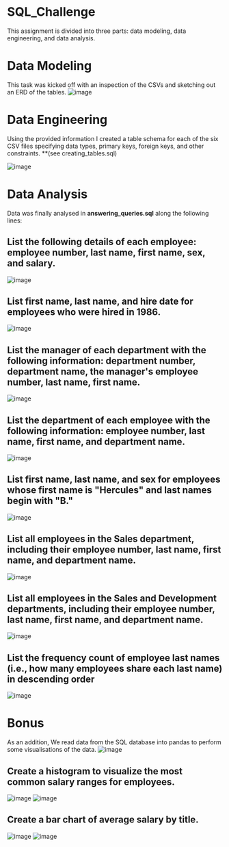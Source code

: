 # SQL_Challenge

This assignment is divided into three parts: data modeling, data engineering, and data analysis.

# Data Modeling
This task was kicked off with an inspection of the CSVs and sketching out an ERD of the tables. 
![image](https://user-images.githubusercontent.com/99673859/167299641-9c3acb5e-d47b-4e9b-a7f2-36942e8de3eb.png)



# Data Engineering
Using the provided information I created a table schema for each of the six CSV files specifying data types, primary keys, foreign keys, and other constraints.
**(see creating_tables.sql)

![image](https://user-images.githubusercontent.com/99673859/189304919-8887321b-002b-46e3-8e47-14e46fc9d3c0.png)


# Data Analysis
Data was finally analysed in **answering_queries.sql** along the following lines:

## List the following details of each employee: employee number, last name, first name, sex, and salary.
![image](https://user-images.githubusercontent.com/99673859/189329550-c1db5492-99d4-4a57-ada6-b3777f79371c.png)



## List first name, last name, and hire date for employees who were hired in 1986.
![image](https://user-images.githubusercontent.com/99673859/189329871-77b023a1-dd4f-486d-8b6b-9ef9349cd617.png)



## List the manager of each department with the following information: department number, department name, the manager's employee number, last name, first name.
![image](https://user-images.githubusercontent.com/99673859/189330177-a4d5bd4b-9ac7-441e-aeaa-0a0574728416.png)



## List the department of each employee with the following information: employee number, last name, first name, and department name.
![image](https://user-images.githubusercontent.com/99673859/189330484-6dde3553-08d6-4d92-b6a3-03518ac76057.png)



## List first name, last name, and sex for employees whose first name is "Hercules" and last names begin with "B."
![image](https://user-images.githubusercontent.com/99673859/189330697-de7c43cb-a965-4c2c-bc01-9c367f435f67.png)



## List all employees in the Sales department, including their employee number, last name, first name, and department name.
![image](https://user-images.githubusercontent.com/99673859/189331177-a768246f-4c71-49e8-aeb7-5daf06b72276.png)



## List all employees in the Sales and Development departments, including their employee number, last name, first name, and department name.
![image](https://user-images.githubusercontent.com/99673859/189331728-d7bb1ac0-98ed-44da-98ac-e56d5057cc6d.png)



## List the frequency count of employee last names (i.e., how many employees share each last name) in descending order
![image](https://user-images.githubusercontent.com/99673859/189332174-c0e49e12-691f-415d-b90f-391d29646ff5.png)



# Bonus
As an addition, We read data from the SQL database into pandas to perform some visualisations of the data.
![image](https://user-images.githubusercontent.com/99673859/189334025-c452b817-75f1-4c32-aab6-e7c93ac722fa.png)



## Create a histogram to visualize the most common salary ranges for employees.
![image](https://user-images.githubusercontent.com/99673859/189337220-93836fc2-1f6b-468e-a073-ae05063e5c57.png)
![image](https://user-images.githubusercontent.com/99673859/189337352-f8180802-9d4e-4bf5-be09-67781fb196ae.png)



## Create a bar chart of average salary by title.
![image](https://user-images.githubusercontent.com/99673859/189337879-1e025112-895a-4516-a6c7-8b54cdf05071.png)
![image](https://user-images.githubusercontent.com/99673859/189338889-1b05d5c7-26de-4007-9cb9-53a393c5dfb8.png)


